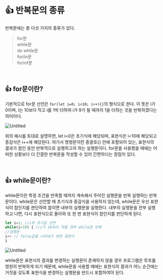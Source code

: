 # 👍 반복문의 종류

반복문에는 총 다섯 가지의 종류가 있다.

>for문<br>
while문<br>
do while문<br>
for/in문<br>
for/of문

<br>

## 👍 for문이란?

기본적으로 for문 선언은 `for(let i=0; i<10; i++){}`의 형식으로 한다. 이 뜻은 i가 0이며, i는 10보다 작고 i를 1씩 더하여 i가 9가 될 때까지 1을 더하는 것을 반복하겠다는 의미이다.

![Untitled](https://s3.us-west-2.amazonaws.com/secure.notion-static.com/f622b3a6-0582-4406-97db-1cf99101b69d/Untitled.png?X-Amz-Algorithm=AWS4-HMAC-SHA256&X-Amz-Content-Sha256=UNSIGNED-PAYLOAD&X-Amz-Credential=AKIAT73L2G45EIPT3X45%2F20220510%2Fus-west-2%2Fs3%2Faws4_request&X-Amz-Date=20220510T192855Z&X-Amz-Expires=86400&X-Amz-Signature=6ece0eced1fe0e48c151f97124e46021adc233172ff1e58004c614ab5b743cc8&X-Amz-SignedHeaders=host&response-content-disposition=filename%20%3D%22Untitled.png%22&x-id=GetObject)

위의 예시를 토대로 설명하면, let i=0은 초기식에 해당되며, 표현식은 i<10에 해당되고 증감식은 i++에 해당된다. 여기서 명령문이란 중괄호{} 안에 포함되어 있는, 표현식의 결과가 참인 동안 반복적으로 실행하고자 하는 실행문이다. for문을 사용했을 때에는 어떠한 상황보다 더 간결한 반복문을 작성할 수 있어 간편하다는 장점이 있다.

<br>

## 👍 while문이란?

while문이란 특정 조건을 만족할 때까지 계속해서 주어진 실행문을 반복 실행하는 반복문이다. while문은 선언할 때 초기식과 증감식을 사용하지 않는데, while문은 우선 표현식이 참인지를 판단하여 참이면 내부의 실행문을 실행한다. 내부의 실행문을 전부 실행하고 나면, 다시 표현식으로 돌아와 또 한 번 표현식이 참인지를 판단하게 된다.

```jsx
let i=1; //i의 초기값 선언
while(i<10) { //i가 10보다 작을 경우 while문 반복
//실행문
i++ // false값을 나타내기 위한 표현식
}
```

![Untitled](https://s3.us-west-2.amazonaws.com/secure.notion-static.com/a1fa31d8-6112-4f5a-8d06-c314bbea8466/Untitled.png?X-Amz-Algorithm=AWS4-HMAC-SHA256&X-Amz-Content-Sha256=UNSIGNED-PAYLOAD&X-Amz-Credential=AKIAT73L2G45EIPT3X45%2F20220510%2Fus-west-2%2Fs3%2Faws4_request&X-Amz-Date=20220510T192905Z&X-Amz-Expires=86400&X-Amz-Signature=a5ee457fa8b7e8d212c4b6ab8cce5ebe7ceae559e4e87e1f0f31fc8aadfe2275&X-Amz-SignedHeaders=host&response-content-disposition=filename%20%3D%22Untitled.png%22&x-id=GetObject)

while문은 표현식의 결과를 변경하는 실행문이 존재하지 않을 경우 프로그램은 루프를 영원히 반복하게 되기 때문에, while문을 사용할 때에는 표현식의 결과가 어느 순간에는 거짓을 갖도록 표현식을 변경하는 실행문을 반드시 포함하여야 된다.